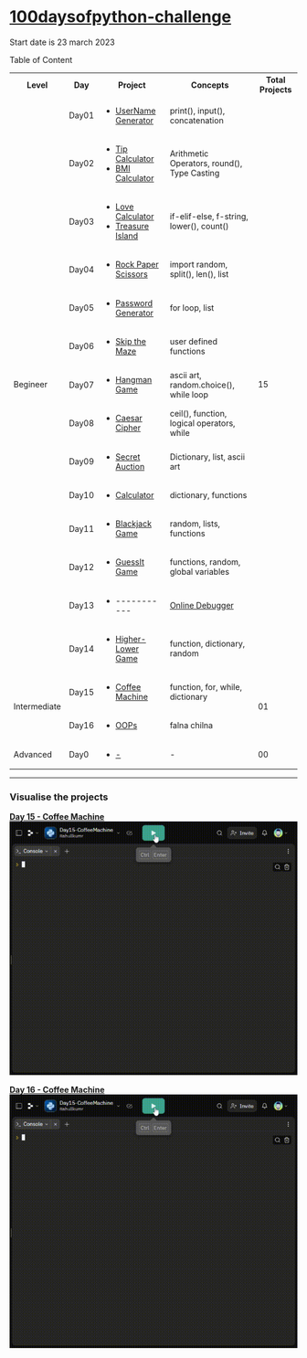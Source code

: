 # [100daysofpython-challenge ](https://github.com/Rahullkumr/100daysofpython-challenge)
Start date is 23 march 2023

Table of Content
<!DOCTYPE html>
<html>
<head>
</head>
<body>

<table>
<!-- Headings -->
  <tr>
    <th>Level</th>
    <th>Day</th>
    <th>Project</th>
    <th>Concepts</th>
    <th>Total Projects</th>
  </tr>

<!-- Begineer Level -->
  <tr>
    <td rowspan="14">Begineer</td>
    <td>Day01</td>
    <td>
    	<ul>
        	<li><a href="https://rb.gy/i8362">UserName Generator</a></li>
      </ul>
    </td>
    <td>print(), input(), concatenation</td>
    <td rowspan="14">15</td>
  </tr>
  <tr>    
    <td>Day02</td>
    <td>
      <ul>
          <li><a href="https://rb.gy/nb5xh">Tip Calculator</a></li>
          <li><a href="https://rb.gy/47d4r">BMI Calculator</a></li>          
      </ul>
    </td>
    <td>Arithmetic Operators, round(), Type Casting</td>
  </tr>
  <tr>
    <td>Day03</td>
    <td>
      <ul>
          <li><a href="https://rb.gy/vtxee">Love Calculator</a></li>
          <li><a href="https://rb.gy/g3ois">Treasure Island</a></li>
      </ul>
    </td>
    <td>if-elif-else, f-string, lower(), count()</td>
  </tr>
  <tr>
    <td>Day04</td>
    <td>
      <ul>
          <li><a href="https://rb.gy/lw30m">Rock Paper Scissors</a></li>
      </ul>
    </td>
    <td>import random, split(), len(), list</td>
  </tr>
  <tr>
    <td>Day05</td>
    <td>
      <ul>
          <li><a href="https://rb.gy/as0fa">Password Generator</a></li>
      </ul>
    </td>
    <td>for loop, list</td>
  </tr>
  <tr>
    <td>Day06</td>
    <td>
      <ul>
          <li><a href="https://rb.gy/virth">Skip the Maze</a></li>
      </ul>
    </td>
    <td>user defined functions</td>
  </tr>
  <tr>
    <td>Day07</td>
    <td>
      <ul>
          <li><a href="https://rb.gy/a1tt1">Hangman Game</a></li>
      </ul>
    </td>
    <td>ascii art, random.choice(), while loop</td>
  </tr>
  <tr>
    <td>Day08</td>
    <td>
      <ul>
          <li><a href="https://rb.gy/7lap4">Caesar Cipher</a></li>
      </ul>
    </td>
    <td>ceil(), function, logical operators, while</td>
  </tr>
  <tr>
    <td>Day09</td>
    <td>
      <ul>
          <li><a href="https://rb.gy/ngjcb">Secret Auction</a></li>
      </ul>
    </td>
    <td>Dictionary, list, ascii art</td>
  </tr>
  <tr>
    <td>Day10</td>
    <td>
      <ul>
          <li><a href="https://rb.gy/1e4tw">Calculator</a></li>
      </ul>
    </td>
    <td>dictionary, functions</td>
  </tr>
  <tr>
    <td>Day11</td>
    <td>
      <ul>
          <li><a href="https://rb.gy/dolji">Blackjack Game</a></li>
      </ul>
    </td>
    <td>random, lists, functions</td>
  </tr>
  <tr>
    <td>Day12</td>
    <td>
      <ul>
          <li><a href="https://rb.gy/qlqbv">GuessIt Game</a></li>
      </ul>
    </td>
    <td>functions, random, global variables</td>
  </tr>
  <tr>
    <td>Day13</td>
    <td>
      <ul>
          <li>-----------</li>
      </ul>
    </td>
    <td><a href="https://pythontutor.com/">Online Debugger</a></td>
  </tr>
  <tr>
    <td>Day14</td>
    <td>
      <ul>
          <li><a href="https://github.com/Rahullkumr/HigherLower-Game">Higher-Lower Game</a></li>
      </ul>
    </td>
    <td>function, dictionary, random</td>
  </tr>

<!-- Intermediate level -->
  <tr>
    <td rowspan="2">Intermediate</td>
    <td>Day15</td>
    <td>
      <ul>
          <li><a href="https://github.com/Rahullkumr/CoffeeMachine">Coffee Machine</a></li>
      </ul>
    </td>
    <td>function, for, while, dictionary</td>
    <td rowspan="2">01</td>
  </tr>
  <tr>
    <td>Day16</td>
    <td>
      <ul>
          <li><a href="#">OOPs</a></li>
      </ul>
    </td>
    <td>falna chilna</td>
  </tr>

<!-- Advanced level -->
  <tr>
    <td rowspan="1">Advanced</td>
    <td>Day0</td>
    <td>
      <ul>
          <li><a href="#">-</a></li>
      </ul>
    </td>
    <td>-</td>
    <td rowspan="1">00</td>
  </tr>

</table>
</body>
</html>
<hr>

### Visualise the projects 

**[Day 15 - Coffee Machine](https://github.com/Rahullkumr/CoffeeMachine)**
![](https://github.com/Rahullkumr/CoffeeMachine/blob/main/coffee.gif)

**[Day 16 - Coffee Machine](https://github.com/Rahullkumr/CoffeeMachine)**
![](https://github.com/Rahullkumr/CoffeeMachine/blob/main/coffee.gif)
